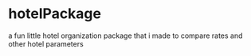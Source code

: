# hotelPackage
a fun little hotel organization package that i made to compare rates and other hotel parameters 
